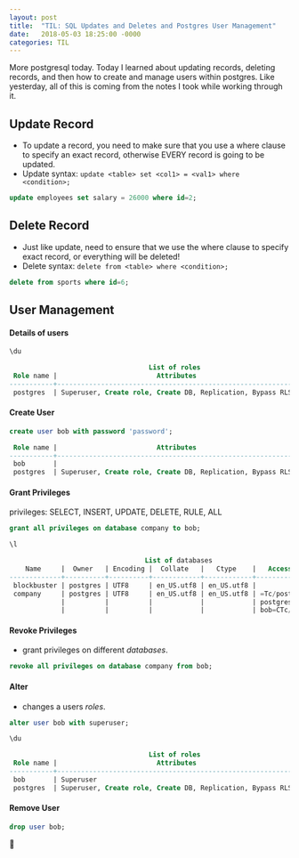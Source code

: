 ```yaml
---
layout: post
title:  "TIL: SQL Updates and Deletes and Postgres User Management"
date:   2018-05-03 18:25:00 -0000
categories: TIL
---
```

More postgresql today. Today I learned about updating records, deleting records, and then how to create and manage users within postgres. Like yesterday, all of this is coming from the notes I took while working through it.

## Update Record
* To update a record, you need to make sure that you use a where clause to specify an exact record, otherwise EVERY record is going to be updated.
* Update syntax: `update <table> set <col1> = <val1> where <condition>;`

```sql
update employees set salary = 26000 where id=2;
```

## Delete Record
* Just like update, need to ensure that we use the where clause to specify exact record, or everything will be deleted!
* Delete syntax: `delete from <table> where <condition>;`

```sql
delete from sports where id=6;
```

## User Management
#### Details of users

```sql
\du

                                   List of roles
 Role name |                         Attributes                         | Member of 
-----------+------------------------------------------------------------+-----------
 postgres  | Superuser, Create role, Create DB, Replication, Bypass RLS | {}

```

#### Create User

```sql
create user bob with password 'password';

 Role name |                         Attributes                         | Member of 
-----------+------------------------------------------------------------+-----------
 bob       |                                                            | {}
 postgres  | Superuser, Create role, Create DB, Replication, Bypass RLS | {}
```

#### Grant Privileges
privileges: SELECT, INSERT, UPDATE, DELETE, RULE, ALL

```sql
grant all privileges on database company to bob;

\l

                                  List of databases
    Name     |  Owner   | Encoding |  Collate   |   Ctype    |   Access privileges   
-------------+----------+----------+------------+------------+-----------------------
 blockbuster | postgres | UTF8     | en_US.utf8 | en_US.utf8 | 
 company     | postgres | UTF8     | en_US.utf8 | en_US.utf8 | =Tc/postgres         +
             |          |          |            |            | postgres=CTc/postgres+
             |          |          |            |            | bob=CTc/postgres
```

#### Revoke Privileges
* grant privileges on different _databases_.

```sql
revoke all privileges on database company from bob;
```

#### Alter
* changes a users _roles_.

```sql
alter user bob with superuser;

\du

                                   List of roles
 Role name |                         Attributes                         | Member of 
-----------+------------------------------------------------------------+-----------
 bob       | Superuser                                                  | {}
 postgres  | Superuser, Create role, Create DB, Replication, Bypass RLS | {}
```

#### Remove User

```sql
drop user bob;
```

💚